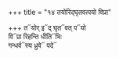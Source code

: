 +++
title = "१४ तयोरिद्घृतवत्पयो विप्रा"

+++
त᳓योर् इ᳓द् घृत᳓वत् प᳓यो  
वि᳓प्रा रिहन्ति धीति᳓भिः  
गन्धर्व᳓स्य ध्रुवे᳓ पदे᳓